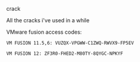 crack

All the cracks i've used in a while

VMware fusion access codes:

    VM FUSION 11.5,6: VUZQX-VPGWW-C1ZWQ-RWVX9-FP5EV

    VM FUSION 12: ZF3R0-FHED2-M80TY-8QYGC-NPKYF